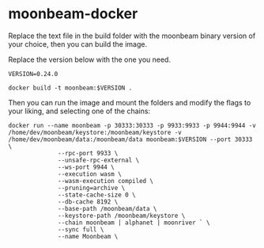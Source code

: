 # moonbeam-docker

Replace the text file in the build folder with the moonbeam binary version of your choice, then you can build the image.

Replace the version below with the one you need.

```
VERSION=0.24.0
```

```
docker build -t moonbeam:$VERSION .
```

Then you can run the image and mount the folders and modify the flags to your liking, and selecting one of the chains:

```
docker run --name moonbeam -p 30333:30333 -p 9933:9933 -p 9944:9944 -v /home/dev/moonbeam/keystore:/moonbeam/keystore -v /home/dev/moonbeam/data:/moonbeam/data moonbeam:$VERSION --port 30333 \
              --rpc-port 9933 \
              --unsafe-rpc-external \
              --ws-port 9944 \
              --execution wasm \
              --wasm-execution compiled \
              --pruning=archive \
              --state-cache-size 0 \
              --db-cache 8192 \
              --base-path /moonbeam/data \
              --keystore-path /moonbeam/keystore \
              --chain moonbeam | alphanet | moonriver ` \
              --sync full \
              --name Moonbeam \
```
